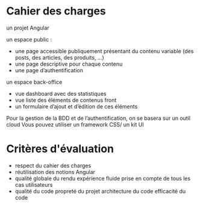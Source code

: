 # Cahier des charges 
un projet Angular

un espace public :
- une page accessible publiquement présentant du contenu variable (des posts, des articles, des produits, …)
- une page descriptive pour chaque contenu
- une page d’authentification 

un espace back-office
- vue dashboard avec des statistiques
- vue liste des éléments de contenus front
- un formulaire d’ajout et d’édition de ces éléments

Pour la gestion de la BDD et de l’authentification, on se basera sur un outil cloud
Vous pouvez utiliser un framework CSS/ un kit UI

# Critères d'évaluation
- respect du cahier des charges 
- réutilisation des notions Angular
- qualité globale du rendu
	  expérience fluide
	  prise en compte de tous les cas utilisateurs
- qualité du code
      propreté du projet
      architecture du code
      efficacité du code

